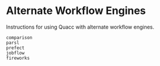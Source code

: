 # Alternate Workflow Engines

Instructions for using Quacc with alternate workflow engines.

```{toctree}
comparison
parsl
prefect
jobflow
fireworks
```
